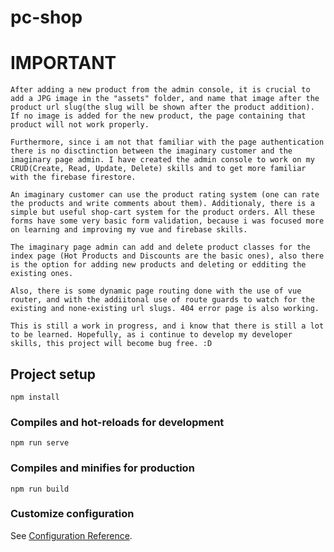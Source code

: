 # pc-shop

# IMPORTANT
    After adding a new product from the admin console, it is crucial to add a JPG image in the "assets" folder, and name that image after the product url slug(the slug will be shown after the product addition).
    If no image is added for the new product, the page containing that product will not work properly.

    Furthermore, since i am not that familiar with the page authentication there is no disctinction between the imaginary customer and the imaginary page admin. I have created the admin console to work on my CRUD(Create, Read, Update, Delete) skills and to get more familiar with the firebase firestore.

    An imaginary customer can use the product rating system (one can rate the products and write comments about them). Additionaly, there is a simple but useful shop-cart system for the product orders. All these forms have some very basic form validation, because i was focused more on learning and improving my vue and firebase skills.

    The imaginary page admin can add and delete product classes for the index page (Hot Products and Discounts are the basic ones), also there is the option for adding new products and deleting or edditing the existing ones. 

    Also, there is some dynamic page routing done with the use of vue router, and with the addiitonal use of route guards to watch for the existing and none-existing url slugs. 404 error page is also working.

    This is still a work in progress, and i know that there is still a lot to be learned. Hopefully, as i continue to develop my developer skills, this project will become bug free. :D

## Project setup
```
npm install
```

### Compiles and hot-reloads for development
```
npm run serve
```

### Compiles and minifies for production
```
npm run build
```

### Customize configuration
See [Configuration Reference](https://cli.vuejs.org/config/).
